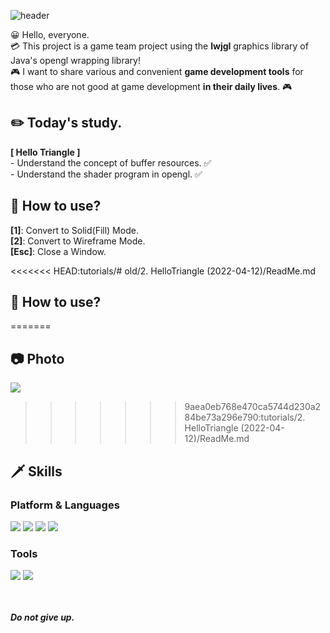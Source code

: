 ![header](https://capsule-render.vercel.app/api?text=Univ-Team-0101&fontSize=50&rotate=0&color=38303f&fontColor=ff0099&type=Waving&animation=scaleIn)

😀 Hello, everyone.  
💳 This project is a game team project using the **lwjgl** graphics library of Java's opengl wrapping library!  
🎮 I want to share various and convenient **game development tools** for those who are not good at game development **in their daily lives**. 🎮  

## ✏️ Today's study.
**[ Hello Triangle ]**  
\- Understand the concept of buffer resources. ✅   
\- Understand the shader program in opengl. ✅   


## 🔑 How to use?
**[1]**: Convert to Solid(Fill) Mode.  
**[2]**: Convert to Wireframe Mode.  
**[Esc]**: Close a Window.  

<<<<<<< HEAD:tutorials/# old/2. HelloTriangle (2022-04-12)/ReadMe.md

## 🔑 How to use?
=======
## 📷 Photo
![](https://github.com/Mawi1e/Univ-TeamProj-0101/blob/main/tutorials/2.%20HelloTriangle%20(2022-04-12)/pict/pict.png)
>>>>>>> 9aea0eb768e470ca5744d230a284be73a296e790:tutorials/2. HelloTriangle (2022-04-12)/ReadMe.md

## 🗡️ Skills
### Platform & Languages
<img src="https://img.shields.io/badge/C%2B%2B-9a00e6?style=flat-square&logo=C%2B%2B&logoColor=white"/> <img src="https://img.shields.io/badge/Python-ff9533?style=flat-square&logo=PYTHON&logoColor=white"/>  <img src="https://img.shields.io/badge/Lua-ff03ff?style=flat-square&logo=LUA&logoColor=white"/> <img src="https://img.shields.io/badge/Rust-38303f?style=flat-square&logo=RUST&logoColor=white"/>
### Tools
<img src="https://img.shields.io/badge/Win32API-38303f?style=flat-square&color=white&logo=MICROSOFT&logoColor=f41e48"/> <img src="https://img.shields.io/badge/DirectX-38303f?style=flat-square&color=white&logo=MICROSOFT&logoColor=02afb7"/>

<br></br>
***Do not give up.***
